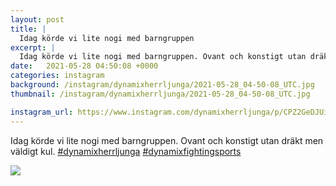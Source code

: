 ```yaml
---
layout: post
title: |
  Idag körde vi lite nogi med barngruppen
excerpt: |
  Idag körde vi lite nogi med barngruppen. Ovant och konstigt utan dräkt men väldigt kul.  
date:   2021-05-28 04:50:08 +0000
categories: instagram
background: /instagram/dynamixherrljunga/2021-05-28_04-50-08_UTC.jpg
thumbnail: /instagram/dynamixherrljunga/2021-05-28_04-50-08_UTC.jpg

instagram_url: https://www.instagram.com/dynamixherrljunga/p/CPZ2GeDJUiF
---
```

Idag körde vi lite nogi med barngruppen. Ovant och konstigt utan dräkt men väldigt kul. [#dynamixherrljunga](https://www.instagram.com/explore/tags/dynamixherrljunga/) [#dynamixfightingsports](https://www.instagram.com/explore/tags/dynamixfightingsports/)



<img src='/www-dynamix-herrljunga/instagram/dynamixherrljunga/2021-05-28_04-50-08_UTC.jpg' class='img-fluid' />
